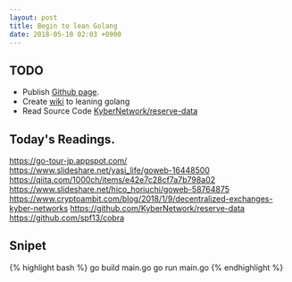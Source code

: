 ```yaml
---
layout: post
title: Begin to lean Golang
date: 2018-05-10 02:03 +0900
---
```


## TODO
- Publish [Github page](https://do6year.github.io/).
- Create [wiki](https://github.com/do6year/go-tutrial) to leaning golang
- Read Source Code [KyberNetwork/reserve-data](https://github.com/KyberNetwork/reserve-data)

## Today's Readings.
https://go-tour-jp.appspot.com/
https://www.slideshare.net/yasi_life/goweb-16448500
https://qiita.com/1000ch/items/e42e7c28cf7a7b798a02
https://www.slideshare.net/hico_horiuchi/goweb-58764875
https://www.cryptoambit.com/blog/2018/1/9/decentralized-exchanges-kyber-networks
https://github.com/KyberNetwork/reserve-data
https://github.com/spf13/cobra

## Snipet
{% highlight bash %}
go build main.go
go run main.go
{% endhighlight %}

